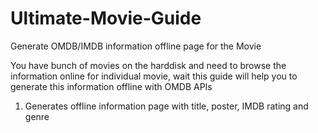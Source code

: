 # Ultimate-Movie-Guide
Generate OMDB/IMDB information offline page for the Movie

You have bunch of movies on the harddisk and need to browse the information online for individual movie, wait this guide will help you to generate this information offline with OMDB APIs

1. Generates offline information page with title, poster, IMDB rating and genre
